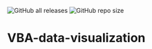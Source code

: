 ![GitHub all releases](https://img.shields.io/github/downloads/josetv91/VBA-data-visualization/total?logo=GitHub&style=plastic)
![GitHub repo size](https://img.shields.io/github/repo-size/josetv91/VBA-data-visualization)

# VBA-data-visualization
